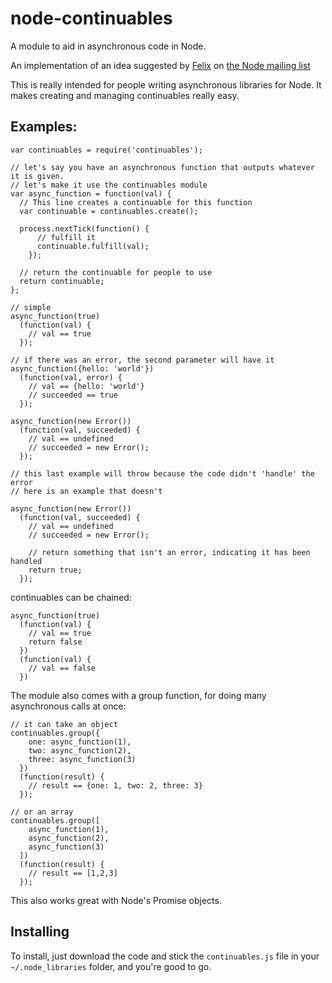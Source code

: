 node-continuables
================

A module to aid in asynchronous code in Node.

An implementation of an idea suggested by [Felix](http://github.com/felixge)
on [the Node mailing list](http://groups.google.com/group/nodejs/msg/44fdc68c6e344505)

This is really intended for people writing asynchronous libraries for Node.  It makes creating
and managing continuables really easy.

Examples:
--------

    var continuables = require('continuables');

    // let's say you have an asynchronous function that outputs whatever it is given.
    // let's make it use the continuables module
    var async_function = function(val) {
      // This line creates a continuable for this function
      var continuable = continuables.create();

      process.nextTick(function() {
          // fulfill it
          continuable.fulfill(val);
        });

      // return the continuable for people to use
      return continuable;
    };

    // simple
    async_function(true)
      (function(val) {
        // val == true
      });

    // if there was an error, the second parameter will have it
    async_function({hello: 'world'})
      (function(val, error) {
        // val == {hello: 'world'}
        // succeeded == true
      });

    async_function(new Error())
      (function(val, succeeded) {
        // val == undefined
        // succeeded = new Error();
      });

    // this last example will throw because the code didn't 'handle' the error
    // here is an example that doesn't

    async_function(new Error())
      (function(val, succeeded) {
        // val == undefined
        // succeeded = new Error();

        // return something that isn't an error, indicating it has been handled
        return true;
      });

continuables can be chained:

    async_function(true)
      (function(val) {
        // val == true
        return false
      })
      (function(val) {
        // val == false
      })

The module also comes with a group function, for doing many asynchronous calls at once:
  
    // it can take an object
    continuables.group({
        one: async_function(1),
        two: async_function(2),
        three: async_function(3)
      })
      (function(result) {
        // result == {one: 1, two: 2, three: 3}
      });

    // or an array
    continuables.group([
        async_function(1),
        async_function(2),
        async_function(3)
      ])
      (function(result) {
        // result == [1,2,3]
      });

This also works great with Node's Promise objects.

Installing
----------

To install, just download the code and stick the `continuables.js` file in your `~/.node_libraries` folder, and you're good to go.
